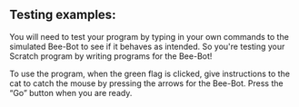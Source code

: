 ## Testing examples:

You will need to test your program by typing in your own commands to the simulated Bee-Bot to see if it behaves as intended.
So you're testing your Scratch program by writing programs for the Bee-Bot!

To use the program, when the green flag is clicked, give instructions to the cat to catch the mouse by pressing the arrows for the Bee-Bot.
Press the “Go” button when you are ready.
